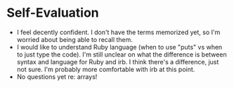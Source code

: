 # Self-Evaluation
* I feel decently confident. I don't have the terms memorized yet, so I'm worried about being able to recall them.
* I would like to understand Ruby language (when to use "puts" vs when to just type the code). I'm still unclear on what the difference is between syntax and language for Ruby and irb. I think there's a difference, just not sure. I'm probably more comfortable with irb at this point.
* No questions yet re: arrays! 
